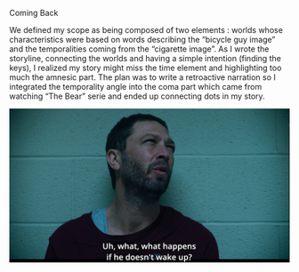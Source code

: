 Coming Back

We defined my scope as being composed of two elements : worlds whose characteristics were based on words describing the “bicycle guy image” and the temporalities coming from the “cigarette image”. As I wrote the storyline, connecting the worlds and having a simple intention (finding the keys), I realized my story might miss the time element and highlighting too much the amnesic part. The plan was to write a retroactive narration so I integrated the temporality angle into the coma part which came from watching “The Bear” serie and ended up connecting dots in my story.

![Something](images/coma.png)
